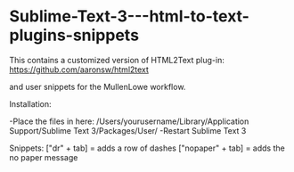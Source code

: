 # Sublime-Text-3---html-to-text-plugins-snippets

This contains a customized version of HTML2Text plug-in:
https://github.com/aaronsw/html2text

and user snippets for the MullenLowe workflow.

Installation:

-Place the files in here:
/Users/yourusername/Library/Application Support/Sublime Text 3/Packages/User/
-Restart Sublime Text 3

Snippets:
["dr" + tab] = adds a row of dashes
["nopaper" + tab] = adds the no paper message
